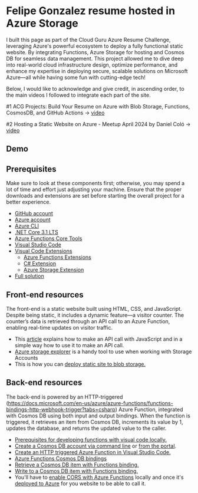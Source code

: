 # Felipe Gonzalez resume hosted in Azure Storage
I built this page as part of the Cloud Guru Azure Resume Challenge, leveraging Azure's powerful ecosystem to deploy a fully functional static website. By integrating Functions, Azure Storage for hosting and Cosmos DB for seamless data management. This project allowed me to dive deep into real-world cloud infrastructure design, optimize performance, and enhance my expertise in deploying secure, scalable solutions on Microsoft Azure—all while having some fun with cutting-edge tech!

Below, I would like to acknowledge and give credit, in ascending order, to the main videos I followed to integrate each part of the site.

#1 ACG Projects: Build Your Resume on Azure with Blob Storage, Functions, CosmosDB, and GitHub Actions -> [video](https://youtu.be/ieYrBWmkfno) 

#2 Hosting a Static Website on Azure - Meetup April 2024 by Daniel Coló -> [video](https://www.youtube.com/watch?v=S921NkFFriM)

## Demo


## Prerequisites
Make sure to look at these components first; otherwise, you may spend a lot of time and effort just adjusting your machine. Ensure that the proper downloads and extensions are set before starting the overall project for a better experience.

- [GitHub account](https://github.com/join)
- [Azure account](https://azure.microsoft.com/en-us/free)
- [Azure CLI](https://docs.microsoft.com/en-us/cli/azure/install-azure-cli)
- [.NET Core 3.1 LTS](https://dotnet.microsoft.com/download/dotnet/3.1)
- [Azure Functions Core Tools](https://docs.microsoft.com/en-us/azure/azure-functions/functions-run-local?tabs=macos%2Ccsharp%2Cbash#install-the-azure-functions-core-tools)
- [Visual Studio Code](https://code.visualstudio.com)
- [Visual Code Extensions](https://code.visualstudio.com/docs/introvideos/extend)
  - [Azure Functions Extensions](https://marketplace.visualstudio.com/items?itemName=ms-azuretools.vscode-azurefunctions)
  - [C# Extension](https://marketplace.visualstudio.com/items?itemName=ms-dotnettools.csharp)
  - [Azure Storage Extension](https://marketplace.visualstudio.com/items?itemName=ms-azuretools.vscode-azurestorage)
- [Full solution](https://github.com/ACloudGuru-Resources/acg-project-azure-resume)

## Front-end resources
The front-end is a static website built using HTML, CSS, and JavaScript. Despite being static, it includes a dynamic feature—a visitor counter. The counter’s data is retrieved through an API call to an Azure Function, enabling real-time updates on visitor traffic.

- This [article](https://www.digitalocean.com/community/tutorials/how-to-use-the-javascript-fetch-api-to-get-data) explains how to make an API call with JavaScript and in a simple way how to use it to make an API call.
- [Azure storage explorer](https://azure.microsoft.com/en-us/features/storage-explorer/) is a handy tool to use when working with Storage Accounts
- This is how you can [deploy static site to blob storage.](https://docs.microsoft.com/en-us/azure/storage/blobs/storage-blob-static-website-host)
  
## Back-end resources

The back-end is powered by an HTTP-triggered (https://docs.microsoft.com/en-us/azure/azure-functions/functions-bindings-http-webhook-trigger?tabs=csharp) Azure Function, integrated with Cosmos DB using both input and output bindings. When the function is triggered, it retrieves an item from Cosmos DB, increments its value by 1, updates the database, and returns the updated value to the caller.

- [Prerequisites for developing functions with visual code locally.](https://docs.microsoft.com/en-us/azure/azure-functions/create-first-function-vs-code-csharp)
- [Create a Cosmos DB account via command line](https://azure.microsoft.com/en-us/resources/templates/101-cosmosdb-free/) or [from the portal](https://docs.microsoft.com/en-us/azure/cosmos-db/create-cosmosdb-resources-portal).
- [Create an HTTP triggered Azure Function in Visual Studio Code.](https://docs.microsoft.com/en-us/azure/azure-functions/functions-develop-vs-code?tabs=csharp)
- [Azure Functions Cosmos DB bindings](https://docs.microsoft.com/en-us/azure/azure-functions/functions-bindings-cosmosdb-v2)
- [Retrieve a Cosmos DB item with Functions binding.](https://docs.microsoft.com/en-us/azure/azure-functions/functions-bindings-cosmosdb-v2-input?tabs=csharp)
- [Write to a Cosmos DB item with Functions binding.](https://docs.microsoft.com/en-us/azure/azure-functions/functions-bindings-cosmosdb-v2-output?tabs=csharp)
- You'll have to [enable CORS with Azure Functions](https://github.com/Azure/azure-functions-host/issues/1012) locally and once it's [deployed to Azure](https://docs.microsoft.com/en-us/azure/azure-functions/functions-how-to-use-azure-function-app-settings?tabs=portal#cors) for you website to be able to call it.



